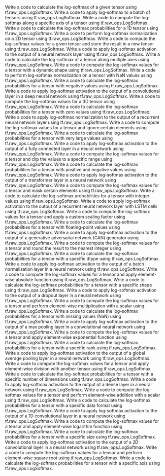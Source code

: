 Write a code to calculate the log-softmax of a given tensor using tf.raw_ops.LogSoftmax.
Write a code to apply log-softmax to a batch of tensors using tf.raw_ops.LogSoftmax.
Write a code to compute the log-softmax along a specific axis of a tensor using tf.raw_ops.LogSoftmax.
Write a code to calculate the log-softmax probabilities for a 1D tensor using tf.raw_ops.LogSoftmax.
Write a code to perform log-softmax normalization on a 2D tensor using tf.raw_ops.LogSoftmax.
Write a code to compute the log-softmax values for a given tensor and store the result in a new tensor using tf.raw_ops.LogSoftmax.
Write a code to apply log-softmax activation to the output of a neural network layer using tf.raw_ops.LogSoftmax.
Write a code to calculate the log-softmax of a tensor along multiple axes using tf.raw_ops.LogSoftmax.
Write a code to compute the log-softmax values for a tensor with a dynamic shape using tf.raw_ops.LogSoftmax.
Write a code to perform log-softmax normalization on a tensor with NaN values using tf.raw_ops.LogSoftmax.
Write a code to calculate the log-softmax probabilities for a tensor with negative values using tf.raw_ops.LogSoftmax.
Write a code to apply log-softmax activation to the output of a convolutional layer in a deep neural network using tf.raw_ops.LogSoftmax.
Write a code to compute the log-softmax values for a 3D tensor using tf.raw_ops.LogSoftmax.
Write a code to calculate the log-softmax probabilities for a tensor with zero values using tf.raw_ops.LogSoftmax.
Write a code to apply log-softmax normalization to the output of a recurrent neural network layer using tf.raw_ops.LogSoftmax.
Write a code to compute the log-softmax values for a tensor and ignore certain elements using tf.raw_ops.LogSoftmax.
Write a code to calculate the log-softmax probabilities for a tensor with very large values using tf.raw_ops.LogSoftmax.
Write a code to apply log-softmax activation to the output of a fully connected layer in a neural network using tf.raw_ops.LogSoftmax.
Write a code to compute the log-softmax values for a tensor and clip the values to a specific range using tf.raw_ops.LogSoftmax.
Write a code to calculate the log-softmax probabilities for a tensor with positive and negative values using tf.raw_ops.LogSoftmax.
Write a code to apply log-softmax activation to the output of a transformer layer in a neural network using tf.raw_ops.LogSoftmax.
Write a code to compute the log-softmax values for a tensor and mask certain elements using tf.raw_ops.LogSoftmax.
Write a code to calculate the log-softmax probabilities for a tensor with integer values using tf.raw_ops.LogSoftmax.
Write a code to apply log-softmax activation to the output of a recurrent neural network layer with LSTM cells using tf.raw_ops.LogSoftmax.
Write a code to compute the log-softmax values for a tensor and apply a custom scaling factor using tf.raw_ops.LogSoftmax.
Write a code to calculate the log-softmax probabilities for a tensor with floating-point values using tf.raw_ops.LogSoftmax.
Write a code to apply log-softmax activation to the output of a generative adversarial network (GAN) generator using tf.raw_ops.LogSoftmax.
Write a code to compute the log-softmax values for a tensor and round the result to the nearest integer using tf.raw_ops.LogSoftmax.
Write a code to calculate the log-softmax probabilities for a tensor with a specific dtype using tf.raw_ops.LogSoftmax.
Write a code to apply log-softmax activation to the output of a batch normalization layer in a neural network using tf.raw_ops.LogSoftmax.
Write a code to compute the log-softmax values for a tensor and apply element-wise absolute function using tf.raw_ops.LogSoftmax.
Write a code to calculate the log-softmax probabilities for a tensor with a specific shape using tf.raw_ops.LogSoftmax.
Write a code to apply log-softmax activation to the output of a dropout layer in a neural network using tf.raw_ops.LogSoftmax.
Write a code to compute the log-softmax values for a tensor and perform element-wise multiplication with a scalar using tf.raw_ops.LogSoftmax.
Write a code to calculate the log-softmax probabilities for a tensor with missing values (NaN) using tf.raw_ops.LogSoftmax.
Write a code to apply log-softmax activation to the output of a max pooling layer in a convolutional neural network using tf.raw_ops.LogSoftmax.
Write a code to compute the log-softmax values for a tensor and apply element-wise exponential function using tf.raw_ops.LogSoftmax.
Write a code to calculate the log-softmax probabilities for a tensor with a specific rank using tf.raw_ops.LogSoftmax.
Write a code to apply log-softmax activation to the output of a global average pooling layer in a neural network using tf.raw_ops.LogSoftmax.
Write a code to compute the log-softmax values for a tensor and apply element-wise division with another tensor using tf.raw_ops.LogSoftmax.
Write a code to calculate the log-softmax probabilities for a tensor with a specific number of dimensions using tf.raw_ops.LogSoftmax.
Write a code to apply log-softmax activation to the output of a dense layer in a neural network using tf.raw_ops.LogSoftmax.
Write a code to compute the log-softmax values for a tensor and perform element-wise addition with a scalar using tf.raw_ops.LogSoftmax.
Write a code to calculate the log-softmax probabilities for a tensor with a specific data format using tf.raw_ops.LogSoftmax.
Write a code to apply log-softmax activation to the output of a 1D convolutional layer in a neural network using tf.raw_ops.LogSoftmax.
Write a code to compute the log-softmax values for a tensor and apply element-wise logarithm function using tf.raw_ops.LogSoftmax.
Write a code to calculate the log-softmax probabilities for a tensor with a specific size using tf.raw_ops.LogSoftmax.
Write a code to apply log-softmax activation to the output of a 2D convolutional layer in a neural network using tf.raw_ops.LogSoftmax.
Write a code to compute the log-softmax values for a tensor and perform element-wise square root using tf.raw_ops.LogSoftmax.
Write a code to calculate the log-softmax probabilities for a tensor with a specific axis using tf.raw_ops.LogSoftmax.